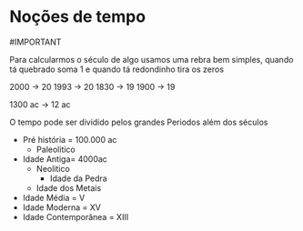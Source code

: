 # Noções de tempo
#IMPORTANT 

Para calcularmos o século de algo usamos uma rebra bem simples, quando tá quebrado soma 1 e quando tá redondinho tira os zeros

2000 -> 20
1993 -> 20
1830 -> 19
1900 -> 19

1300 ac -> 12 ac

O tempo pode ser dividido pelos grandes Periodos além dos séculos

* Pré história = 100.000 ac
    * Paleolitico 
* Idade Antiga= 4000ac
    * Neolitico
		* Idade da Pedra
    * Idade dos Metais
* Idade Média = V
* Idade Moderna = XV
*  Idade Contemporânea = XIII
